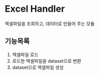 # Excel Handler
엑셀파일을 조회하고, 데이터로 만들어 주는 모듈

## 기능목록
1. 엑셀파일 로드
2. 로드한 엑셀파일을 dataset으로 변환
3. dataset으로 엑셀파일 생성